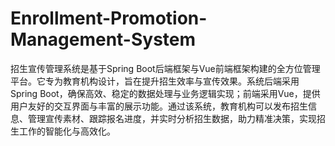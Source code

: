 # Enrollment-Promotion-Management-System
招生宣传管理系统是基于Spring Boot后端框架与Vue前端框架构建的全方位管理平台。它专为教育机构设计，旨在提升招生效率与宣传效果。系统后端采用Spring Boot，确保高效、稳定的数据处理与业务逻辑实现；前端采用Vue，提供用户友好的交互界面与丰富的展示功能。通过该系统，教育机构可以发布招生信息、管理宣传素材、跟踪报名进度，并实时分析招生数据，助力精准决策，实现招生工作的智能化与高效化。
